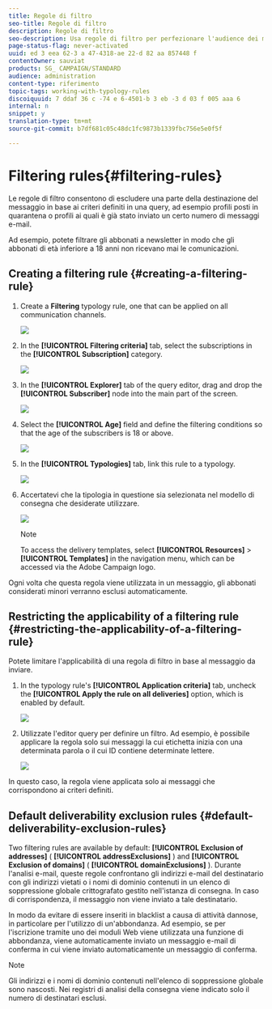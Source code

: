```yaml
---
title: Regole di filtro
seo-title: Regole di filtro
description: Regole di filtro
seo-description: Usa regole di filtro per perfezionare l'audience dei messaggi.
page-status-flag: never-activated
uuid: ed 3 eea 62-3 a 47-4318-ae 22-d 82 aa 857448 f
contentOwner: sauviat
products: SG_ CAMPAIGN/STANDARD
audience: administration
content-type: riferimento
topic-tags: working-with-typology-rules
discoiquuid: 7 ddaf 36 c -74 e 6-4501-b 3 eb -3 d 03 f 005 aaa 6
internal: n
snippet: y
translation-type: tm+mt
source-git-commit: b7df681c05c48dc1fc9873b1339fbc756e5e0f5f

---
```



# Filtering rules{#filtering-rules}

Le regole di filtro consentono di escludere una parte della destinazione del messaggio in base ai criteri definiti in una query, ad esempio profili posti in quarantena o profili ai quali è già stato inviato un certo numero di messaggi e-mail.

Ad esempio, potete filtrare gli abbonati a newsletter in modo che gli abbonati di età inferiore a 18 anni non ricevano mai le comunicazioni.

## Creating a filtering rule {#creating-a-filtering-rule}

1. Create a **Filtering** typology rule, one that can be applied on all communication channels.

   ![](assets/typology_create-rule.png)

1. In the **[!UICONTROL Filtering criteria]** tab, select the subscriptions in the **[!UICONTROL Subscription]** category.

   ![](assets/typology_create-rule-subscription.png)

1. In the **[!UICONTROL Explorer]** tab of the query editor, drag and drop the **[!UICONTROL Subscriber]** node into the main part of the screen.

   ![](assets/typology_create-rule-subscriber.png)

1. Select the **[!UICONTROL Age]** field and define the filtering conditions so that the age of the subscribers is 18 or above.

   ![](assets/typology_create-rule-age.png)

1. In the **[!UICONTROL Typologies]** tab, link this rule to a typology.

   ![](assets/typology_create-rule-typology.png)

1. Accertatevi che la tipologia in questione sia selezionata nel modello di consegna che desiderate utilizzare.

   ![](assets/typology_template.png)

   >[!NOTE]
   >
   >To access the delivery templates, select **[!UICONTROL Resources]** &gt; **[!UICONTROL Templates]** in the navigation menu, which can be accessed via the Adobe Campaign logo.

Ogni volta che questa regola viene utilizzata in un messaggio, gli abbonati considerati minori verranno esclusi automaticamente.

## Restricting the applicability of a filtering rule {#restricting-the-applicability-of-a-filtering-rule}

Potete limitare l'applicabilità di una regola di filtro in base al messaggio da inviare.

1. In the typology rule's **[!UICONTROL Application criteria]** tab, uncheck the **[!UICONTROL Apply the rule on all deliveries]** option, which is enabled by default.

   ![](assets/typology_limit.png)

1. Utilizzate l'editor query per definire un filtro. Ad esempio, è possibile applicare la regola solo sui messaggi la cui etichetta inizia con una determinata parola o il cui ID contiene determinate lettere.

   ![](assets/typology_limit-rule.png)

In questo caso, la regola viene applicata solo ai messaggi che corrispondono ai criteri definiti.

## Default deliverability exclusion rules {#default-deliverability-exclusion-rules}

Two filtering rules are available by default: **[!UICONTROL Exclusion of addresses]** ( **[!UICONTROL addressExclusions]** ) and **[!UICONTROL Exclusion of domains]** ( **[!UICONTROL domainExclusions]** ). Durante l'analisi e-mail, queste regole confrontano gli indirizzi e-mail del destinatario con gli indirizzi vietati o i nomi di dominio contenuti in un elenco di soppressione globale crittografato gestito nell'istanza di consegna. In caso di corrispondenza, il messaggio non viene inviato a tale destinatario.

In modo da evitare di essere inseriti in blacklist a causa di attività dannose, in particolare per l'utilizzo di un'abbondanza. Ad esempio, se per l'iscrizione tramite uno dei moduli Web viene utilizzata una funzione di abbondanza, viene automaticamente inviato un messaggio e-mail di conferma in cui viene inviato automaticamente un messaggio di conferma.

>[!NOTE]
>
>Gli indirizzi e i nomi di dominio contenuti nell'elenco di soppressione globale sono nascosti. Nei registri di analisi della consegna viene indicato solo il numero di destinatari esclusi.

